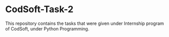 # CodSoft-Task-2
This repository contains the tasks that were given under Internship program of CodSoft, under Python Programming.
